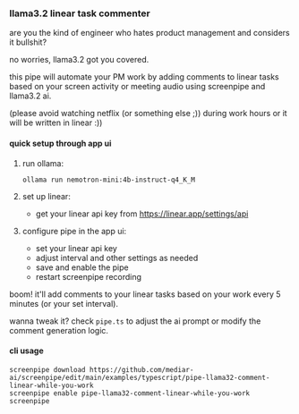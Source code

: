 ### llama3.2 linear task commenter

are you the kind of engineer who hates product management and considers it bullshit?

no worries, llama3.2 got you covered.

this pipe will automate your PM work by adding comments to linear tasks based on your screen activity or meeting audio using screenpipe and llama3.2 ai.

(please avoid watching netflix (or something else ;)) during work hours or it will be written in linear :))

#### quick setup through app ui

1. run ollama:
   ```
   ollama run nemotron-mini:4b-instruct-q4_K_M
   ```

2. set up linear:
   - get your linear api key from https://linear.app/settings/api
   
3. configure pipe in the app ui:
   - set your linear api key
   - adjust interval and other settings as needed
   - save and enable the pipe
   - restart screenpipe recording

boom! it'll add comments to your linear tasks based on your work every 5 minutes (or your set interval).

wanna tweak it? check `pipe.ts` to adjust the ai prompt or modify the comment generation logic.

#### cli usage

```
screenpipe download https://github.com/mediar-ai/screenpipe/edit/main/examples/typescript/pipe-llama32-comment-linear-while-you-work
screenpipe enable pipe-llama32-comment-linear-while-you-work
screenpipe 
```


